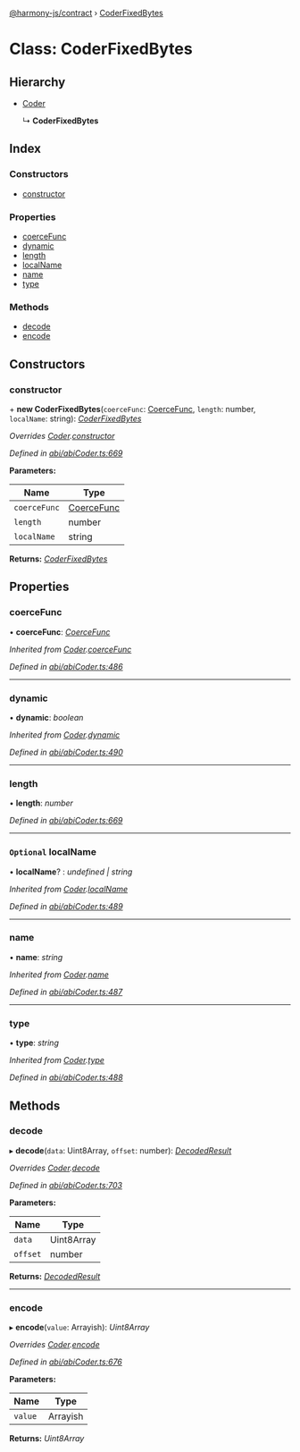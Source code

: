 [@harmony-js/contract](../globals.md) › [CoderFixedBytes](coderfixedbytes.md)

# Class: CoderFixedBytes

## Hierarchy

* [Coder](coder.md)

  ↳ **CoderFixedBytes**

## Index

### Constructors

* [constructor](coderfixedbytes.md#constructor)

### Properties

* [coerceFunc](coderfixedbytes.md#coercefunc)
* [dynamic](coderfixedbytes.md#dynamic)
* [length](coderfixedbytes.md#length)
* [localName](coderfixedbytes.md#optional-localname)
* [name](coderfixedbytes.md#name)
* [type](coderfixedbytes.md#type)

### Methods

* [decode](coderfixedbytes.md#decode)
* [encode](coderfixedbytes.md#encode)

## Constructors

###  constructor

\+ **new CoderFixedBytes**(`coerceFunc`: [CoerceFunc](../globals.md#coercefunc), `length`: number, `localName`: string): *[CoderFixedBytes](coderfixedbytes.md)*

*Overrides [Coder](coder.md).[constructor](coder.md#constructor)*

*Defined in [abi/abiCoder.ts:669](https://github.com/FireStack-Lab/Harmony-sdk-core/blob/bb13a3b/packages/harmony-contract/src/abi/abiCoder.ts#L669)*

**Parameters:**

Name | Type |
------ | ------ |
`coerceFunc` | [CoerceFunc](../globals.md#coercefunc) |
`length` | number |
`localName` | string |

**Returns:** *[CoderFixedBytes](coderfixedbytes.md)*

## Properties

###  coerceFunc

• **coerceFunc**: *[CoerceFunc](../globals.md#coercefunc)*

*Inherited from [Coder](coder.md).[coerceFunc](coder.md#coercefunc)*

*Defined in [abi/abiCoder.ts:486](https://github.com/FireStack-Lab/Harmony-sdk-core/blob/bb13a3b/packages/harmony-contract/src/abi/abiCoder.ts#L486)*

___

###  dynamic

• **dynamic**: *boolean*

*Inherited from [Coder](coder.md).[dynamic](coder.md#dynamic)*

*Defined in [abi/abiCoder.ts:490](https://github.com/FireStack-Lab/Harmony-sdk-core/blob/bb13a3b/packages/harmony-contract/src/abi/abiCoder.ts#L490)*

___

###  length

• **length**: *number*

*Defined in [abi/abiCoder.ts:669](https://github.com/FireStack-Lab/Harmony-sdk-core/blob/bb13a3b/packages/harmony-contract/src/abi/abiCoder.ts#L669)*

___

### `Optional` localName

• **localName**? : *undefined | string*

*Inherited from [Coder](coder.md).[localName](coder.md#optional-localname)*

*Defined in [abi/abiCoder.ts:489](https://github.com/FireStack-Lab/Harmony-sdk-core/blob/bb13a3b/packages/harmony-contract/src/abi/abiCoder.ts#L489)*

___

###  name

• **name**: *string*

*Inherited from [Coder](coder.md).[name](coder.md#name)*

*Defined in [abi/abiCoder.ts:487](https://github.com/FireStack-Lab/Harmony-sdk-core/blob/bb13a3b/packages/harmony-contract/src/abi/abiCoder.ts#L487)*

___

###  type

• **type**: *string*

*Inherited from [Coder](coder.md).[type](coder.md#type)*

*Defined in [abi/abiCoder.ts:488](https://github.com/FireStack-Lab/Harmony-sdk-core/blob/bb13a3b/packages/harmony-contract/src/abi/abiCoder.ts#L488)*

## Methods

###  decode

▸ **decode**(`data`: Uint8Array, `offset`: number): *[DecodedResult](../interfaces/decodedresult.md)*

*Overrides [Coder](coder.md).[decode](coder.md#abstract-decode)*

*Defined in [abi/abiCoder.ts:703](https://github.com/FireStack-Lab/Harmony-sdk-core/blob/bb13a3b/packages/harmony-contract/src/abi/abiCoder.ts#L703)*

**Parameters:**

Name | Type |
------ | ------ |
`data` | Uint8Array |
`offset` | number |

**Returns:** *[DecodedResult](../interfaces/decodedresult.md)*

___

###  encode

▸ **encode**(`value`: Arrayish): *Uint8Array*

*Overrides [Coder](coder.md).[encode](coder.md#abstract-encode)*

*Defined in [abi/abiCoder.ts:676](https://github.com/FireStack-Lab/Harmony-sdk-core/blob/bb13a3b/packages/harmony-contract/src/abi/abiCoder.ts#L676)*

**Parameters:**

Name | Type |
------ | ------ |
`value` | Arrayish |

**Returns:** *Uint8Array*
